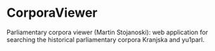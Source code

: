 # CorporaViewer
Parliamentary corpora viewer (Martin Stojanoski): web application for searching the historical parliamentary corpora Kranjska and yu1parl.
